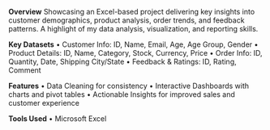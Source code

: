 **Overview**
Showcasing an Excel-based project delivering key insights into customer demographics, product analysis, order trends, and feedback patterns. A highlight of my data analysis, visualization, and reporting skills.

**Key Datasets**
•	Customer Info: ID, Name, Email, Age, Age Group, Gender
•	Product Details: ID, Name, Category, Stock, Currency, Price
•	Order Info: ID, Quantity, Date, Shipping City/State
•	Feedback & Ratings: ID, Rating, Comment

**Features**
•	Data Cleaning for consistency
•	Interactive Dashboards with charts and pivot tables
•	Actionable Insights for improved sales and customer experience

**Tools Used**
•	Microsoft Excel
